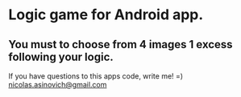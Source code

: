 # Logic game for Android app.
## You must to choose from 4 images 1 excess following your logic.
If you have questions to this apps code, write me! =)
nicolas.asinovich@gmail.com